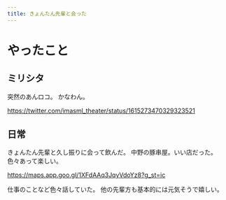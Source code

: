 ```yaml
---
title: きょんたん先輩と会った
---
```


# やったこと

## ミリシタ

突然のあんロコ。
かなわん。

<https://twitter.com/imasml_theater/status/1615273470329323521>

## 日常

きょんたん先輩と久し振りに会って飲んだ。
中野の豚串屋。いい店だった。
色々あって楽しい。

<https://maps.app.goo.gl/1XFdAAq3JqyVdoYz8?g_st=ic>

仕事のことなど色々話していた。
他の先輩方も基本的には元気そうで嬉しい。
